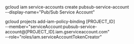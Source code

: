 gcloud iam service-accounts create pubsub-service-account \
 --display-name="Pub/Sub Service Account"

gcloud projects add-iam-policy-binding [PROJECT_ID] \
 --member="serviceAccount:pubsub-service-account@[PROJECT_ID].iam.gserviceaccount.com" \
 --role="roles/iam.serviceAccountTokenCreator"

